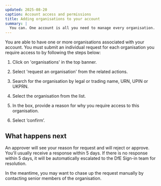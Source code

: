 ```yaml
---
updated: 2025-08-20
caption: Account access and permissions
title: Adding organisations to your account
summary: |
  You can. One account is all you need to manage every organisation.
---
```


You are able to have one or more organisations associated with your account. You must submit an individual request for each organisation you require access to by following the steps below:

1. Click on 'organisations' in the top banner.

2. Select 'request an organisation' from the related actions.

3. Search for the organisation by legal or trading name, URN, UPIN or UKPRN.

4. Select the organisation from the list.

5. In the box, provide a reason for why you require access to this organisation.

6. Select ‘confirm’.

## What happens next

An approver will see your reason for request and will reject or approve. You'll usually receive a response within 5 days. If there is no response within 5 days, it will be automatically escalated to the DfE Sign-in team for resolution.

In the meantime, you may want to chase up the request manually by contacting senior members of the organisation.
